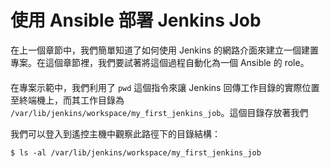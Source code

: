# 使用 Ansible 部署 Jenkins Job

在上一個章節中，我們簡單知道了如何使用 Jenkins 的網路介面來建立一個建置專案。在這個章節裡，我們要試著將這個過程自動化為一個 Ansible 的 role。

#### 

在專案示範中，我們利用了 `pwd` 這個指令來讓 Jenkins 回傳工作目錄的實際位置至終端機上，而其工作目錄為 `/var/lib/jenkins/workspace/my_first_jenkins_job`。這個目錄存放著我們

我們可以登入到遙控主機中觀察此路徑下的目錄結構：

```shell
$ ls -al /var/lib/jenkins/workspace/my_first_jenkins_job

```


